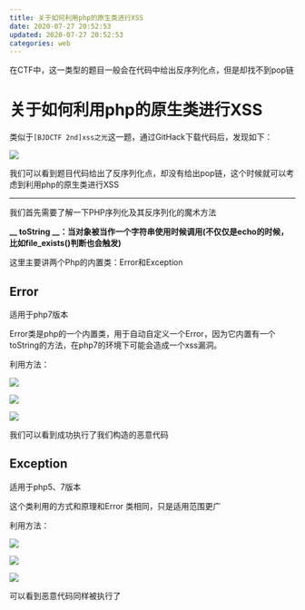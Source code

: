 ```yaml
---
title: 关于如何利用php的原生类进行XSS
date: 2020-07-27 20:52:53
updated: 2020-07-27 20:52:53
categories: web
---
```


在CTF中，这一类型的题目一般会在代码中给出反序列化点，但是却找不到pop链<!--more-->

# 关于如何利用php的原生类进行XSS

类似于`[BJDCTF 2nd]xss之光`这一题，通过GitHack下载代码后，发现如下：

![](https://img.npfs06.top/20210326210034.png?imageView2/0/q/75|watermark/2/text/bnBmczA2LnRvcA==/font/5b6u6L2v6ZuF6buR/fontsize/340/fill/IzAwMDAwMA==/dissolve/62/gravity/SouthEast/dx/10/dy/10)

我们可以看到题目代码给出了反序列化点，却没有给出pop链，这个时候就可以考虑到利用php的原生类进行XSS

---

我们首先需要了解一下PHP序列化及其反序列化的魔术方法

**__ toString __：当对象被当作一个字符串使用时候调用(不仅仅是echo的时候，比如file_exists()判断也会触发)**

这里主要讲两个Php的内置类：Error和Exception

## Error

适用于php7版本

Error类是php的一个内置类，用于自动自定义一个Error，因为它内置有一个toString的方法，在php7的环境下可能会造成一个xss漏洞。

利用方法：

![](https://img.npfs06.top/20210326210053.png?imageView2/0/q/75|watermark/2/text/bnBmczA2LnRvcA==/font/5b6u6L2v6ZuF6buR/fontsize/340/fill/IzAwMDAwMA==/dissolve/62/gravity/SouthEast/dx/10/dy/10)



![](https://img.npfs06.top/20210326210101.png?imageView2/0/q/75|watermark/2/text/bnBmczA2LnRvcA==/font/5b6u6L2v6ZuF6buR/fontsize/340/fill/IzAwMDAwMA==/dissolve/62/gravity/SouthEast/dx/10/dy/10)



![](https://img.npfs06.top/20210326210114.png?imageView2/0/q/75|watermark/2/text/bnBmczA2LnRvcA==/font/5b6u6L2v6ZuF6buR/fontsize/340/fill/IzAwMDAwMA==/dissolve/62/gravity/SouthEast/dx/10/dy/10)

我们可以看到成功执行了我们构造的恶意代码





## Exception

适用于php5、7版本

这个类利用的方式和原理和Error 类相同，只是适用范围更广

利用方法：

![](https://img.npfs06.top/20210326210121.png?imageView2/0/q/75|watermark/2/text/bnBmczA2LnRvcA==/font/5b6u6L2v6ZuF6buR/fontsize/340/fill/IzAwMDAwMA==/dissolve/62/gravity/SouthEast/dx/10/dy/10)



![](https://img.npfs06.top/20210326210128.png?imageView2/0/q/75|watermark/2/text/bnBmczA2LnRvcA==/font/5b6u6L2v6ZuF6buR/fontsize/340/fill/IzAwMDAwMA==/dissolve/62/gravity/SouthEast/dx/10/dy/10)

![](https://img.npfs06.top/20210326210153.png?imageView2/0/q/75|watermark/2/text/bnBmczA2LnRvcA==/font/5b6u6L2v6ZuF6buR/fontsize/340/fill/IzAwMDAwMA==/dissolve/62/gravity/SouthEast/dx/10/dy/10)



可以看到恶意代码同样被执行了